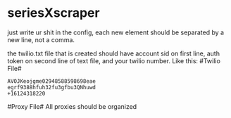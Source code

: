 # seriesXscraper
just write ur shit in the config, each new element should be separated by a new line, not a comma.

the twilio.txt file that is created should have account sid on first line, auth token on second line of text file, and your twilio number. Like this:
#Twilio File#
```
AVOJKeojgme02948588598698eae
egrf9388hfuh32fu3gfbu3QNhuwd
+16124318220
```
#Proxy File#
All proxies should be organized
